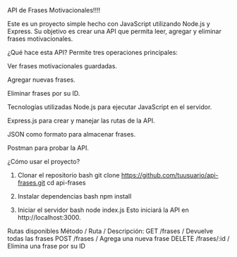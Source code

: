 API de Frases Motivacionales!!!!

Este es un proyecto simple hecho con JavaScript utilizando Node.js y Express. Su objetivo es crear una API que permita leer, agregar y eliminar frases motivacionales.

¿Qué hace esta API?
Permite tres operaciones principales:

Ver frases motivacionales guardadas.

Agregar nuevas frases.

Eliminar frases por su ID.

Tecnologías utilizadas
Node.js para ejecutar JavaScript en el servidor.

Express.js para crear y manejar las rutas de la API.

JSON como formato para almacenar frases.

Postman para probar la API.

¿Cómo usar el proyecto?
1. Clonar el repositorio
bash
git clone https://github.com/tuusuario/api-frases.git
cd api-frases


2. Instalar dependencias
bash
npm install


3. Iniciar el servidor
bash
node index.js
Esto iniciará la API en http://localhost:3000.

Rutas disponibles
Método	/ Ruta	/ Descripción:
GET	/frases	/ Devuelve todas las frases
POST	/frases	/ Agrega una nueva frase
DELETE	/frases/:id /	Elimina una frase por su ID
